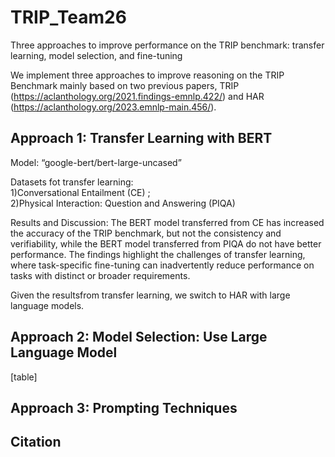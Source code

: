 # TRIP_Team26
Three approaches to improve performance on the TRIP benchmark: transfer learning, model selection, and fine-tuning

We implement three approaches to improve reasoning on the TRIP Benchmark mainly based on two previous papers, TRIP (https://aclanthology.org/2021.findings-emnlp.422/) and HAR (https://aclanthology.org/2023.emnlp-main.456/).

## Approach 1: Transfer Learning with BERT
Model: “google-bert/bert-large-uncased”    

Datasets fot transfer learning: \
1)Conversational Entailment (CE) ; \
2)Physical Interaction: Question and Answering (PIQA)

Results and Discussion: The BERT model transferred from CE has increased the accuracy of the TRIP benchmark, but not the consistency and verifiability, while the BERT model transferred from PIQA do not have better performance. The findings highlight the challenges of transfer learning, where task-specific fine-tuning can inadvertently reduce performance on tasks with distinct or broader requirements. 

Given the resultsfrom transfer learning, we switch to HAR with large language models.



## Approach 2: Model Selection: Use Large Language Model

[table]

## Approach 3: Prompting Techniques 

### 

## Citation






